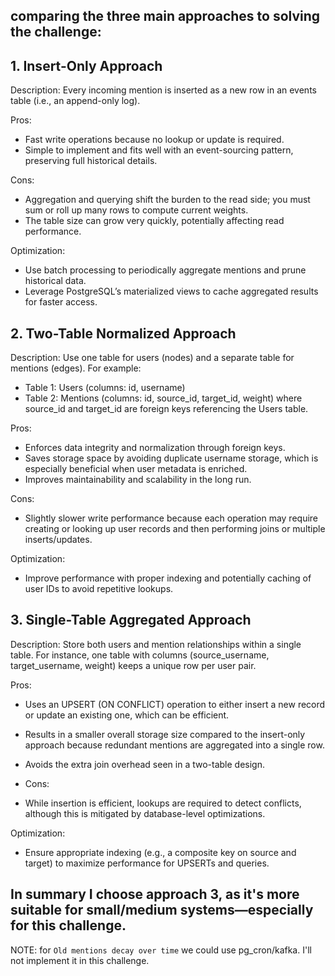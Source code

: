 ## comparing the three main approaches to solving the challenge:

## 1. Insert-Only Approach
Description: Every incoming mention is inserted as a new row in an events table (i.e., an append-only log).

Pros:

- Fast write operations because no lookup or update is required.
- Simple to implement and fits well with an event-sourcing pattern, preserving full historical details.

Cons:

- Aggregation and querying shift the burden to the read side; you must sum or roll up many rows to compute current weights.
- The table size can grow very quickly, potentially affecting read performance.

Optimization:

- Use batch processing to periodically aggregate mentions and prune historical data.
- Leverage PostgreSQL’s materialized views to cache aggregated results for faster access.

## 2. Two-Table Normalized Approach
   Description: Use one table for users (nodes) and a separate table for mentions (edges). For example:
- Table 1: Users (columns: id, username)
- Table 2: Mentions (columns: id, source_id, target_id, weight) where source_id and target_id are foreign keys referencing the Users table.

Pros:

- Enforces data integrity and normalization through foreign keys.
- Saves storage space by avoiding duplicate username storage, which is especially beneficial when user metadata is enriched.
- Improves maintainability and scalability in the long run.

Cons:

- Slightly slower write performance because each operation may require creating or looking up user records and then performing joins or multiple inserts/updates.

Optimization:

- Improve performance with proper indexing and potentially caching of user IDs to avoid repetitive lookups.

## 3. Single-Table Aggregated Approach
Description: Store both users and mention relationships within a single table. For instance, one table with columns (source_username, target_username, weight) keeps a unique row per user pair.

Pros:

- Uses an UPSERT (ON CONFLICT) operation to either insert a new record or update an existing one, which can be efficient.
- Results in a smaller overall storage size compared to the insert-only approach because redundant mentions are aggregated into a single row.
- Avoids the extra join overhead seen in a two-table design.

- Cons:

- While insertion is efficient, lookups are required to detect conflicts, although this is mitigated by database-level optimizations.

Optimization:

- Ensure appropriate indexing (e.g., a composite key on source and target) to maximize performance for UPSERTs and queries.

## In summary I choose approach 3, as it's more suitable for small/medium systems—especially for this challenge.

NOTE: for `Old mentions decay over time` we could use pg_cron/kafka. I'll not implement it in this challenge.

